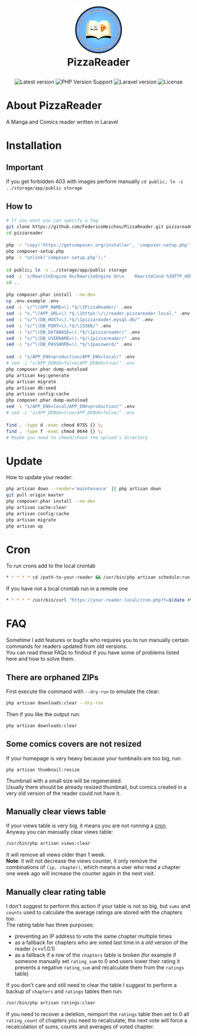 # <p align="center">![PizzaReader Logo](storage/app/public/img/logo/PizzaReader-128.png)<br />PizzaReader</p>
<p align="center">
    <img alt="Latest version" src="https://img.shields.io/badge/stable-v1.0.2-blue">
    <img alt="PHP Version Support" src="https://img.shields.io/badge/php-%3E%3D7.4-blue">
    <img alt="Laravel version" src="https://img.shields.io/badge/laravel-%5E8.0-lime">
    <img alt="License" src="https://img.shields.io/badge/license-Apache 2-green"></p>

# About PizzaReader
A Manga and Comics reader written in Laravel

# Installation
## Important
If you get forbidden 403 with images perform manually `cd public; ln -s ../storage/app/public storage`

## How to
```bash
# If you want you can specify a tag
git clone https://github.com/FedericoHeichou/PizzaReader.git pizzareader
cd pizzareader

php -r "copy('https://getcomposer.org/installer', 'composer-setup.php');"
php composer-setup.php
php -r "unlink('composer-setup.php');"

cd public; ln -s ../storage/app/public storage
sed -i 's/RewriteEngine On/RewriteEngine On\n    RewriteCond %{HTTP_HOST} ^\(.+\)\\.reader\\.pizzareader\\.local$   [NC]\n    RewriteRule ^\(.*\)$ https:\/\/reader\\.pizzareader\\.local%{REQUEST_URI} [R=301,QSA,NC,L]/g' .htaccess
cd ..

php composer.phar install --no-dev
cp .env.example .env
sed -i 's/^\(APP_NAME=\).*$/\1PizzaReader/' .env
sed -i "s,^\(APP_URL=\).*$,\1https:\/\/reader.pizzareader.local," .env
sed -i "s/^\(DB_HOST=\).*$/\1pizzareader.mysql.db/" .env
sed -i "s/^\(DB_PORT=\).*$/\13306/" .env
sed -i "s/^\(DB_DATABASE=\).*$/\1pizzareader/" .env
sed -i "s/^\(DB_USERNAME=\).*$/\1pizzareader/" .env
sed -i "s/^\(DB_PASSWORD=\).*$/\1password/" .env

sed -i "s/APP_ENV=production/APP_ENV=local/" .env
# sed -i "s/APP_DEBUG=false/APP_DEBUG=true/" .env
php composer.phar dump-autoload
php artisan key:generate
php artisan migrate
php artisan db:seed
php artisan config:cache
php composer.phar dump-autoload
sed -i "s/APP_ENV=local/APP_ENV=production/" .env
# sed -i "s/APP_DEBUG=true/APP_DEBUG=false/" .env

find . -type d -exec chmod 0755 {} \;
find . -type f -exec chmod 0644 {} \;
# Maybe you need to chmod/chown the upload's directory
```

# Update
How to update your reader:
```bash
php artisan down --render='maintenance' || php artisan down
git pull origin master
php composer.phar install --no-dev
php artisan cache:clear
php artisan config:cache
php artisan migrate
php artisan up
```
# Cron
To run crons add to the local crontab
```bash
* * * * * cd /path-to-your-reader && /usr/bin/php artisan schedule:run >> /dev/null 2>&1
```

If you have not a local crontab run in a remote one
```bash
* * * * * /usr/bin/curl "https://your-reader.local/cron.php?t=$(date +%s)" 2>&1
```

# FAQ
Sometime I add features or bugfix who requires you to run manually certain commands for readers updated from old versions.  
You can read these FAQs to findout if you have some of problems listed here and how to solve them.

## There are orphaned ZIPs
First execute the command with `--dry-run` to emulate the clear:
```bash
php artisan downloads:clear --dry-run
```
Then if you like the output run:
```bash
php artisan downloads:clear
```

## Some comics covers are not resized
If your homepage is very heavy because your tumbnails are too big, run:
```
php artisan thumbnail:resize
```
Thumbnail with a small size will be regenerated.  
Usually there should be already resized thumbnail, but comics created in a very old version of the reader could not have it.

## Manually clear views table
If your views table is very big, it means you are not running a [cron](#cron).  
Anyway you can manually clear views table:
```bash
/usr/bin/php artisan views:clear
```
It will remove all views older than 1 week.  
**Note**: it will not decrease the views counter, it only remove the combinations of `(ip, chapter)`, which means a user who read a chapter one week ago will increase the counter again in the next visit.

## Manually clear rating table
I don't suggest to perform this action if your table is not so big, but `sums` and `counts` used to calculate the average ratings are stored with the chapters too.  
The rating table has three purposes:
- preventing an IP address to vote the same chapter multiple times
- as a fallback for chapters who are voted last time in a old version of the reader (<=v1.0.1)
- as a fallback if a row of the `chapters` table is broken (for example if someone manually set `rating_sum` to 0 and users lower their rating it prevents a negative `rating_sum` and recalculate them from the `ratings` table)

If you don't care and still need to clear the table I suggest to perform a backup of `chapters` and `ratings` tables then run:
```bash
/usr/bin/php artisan ratings:clear
```
If you need to recover a deletion, reimport the `ratings` table then set to 0 all `rating_count` of chapters you need to recalculate; the next vote will force a recalculation of sums, counts and averages of voted chapter.
